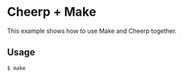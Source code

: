 # Cheerp + Make

This example shows how to use Make and Cheerp together.

## Usage

```sh
$ make
```
